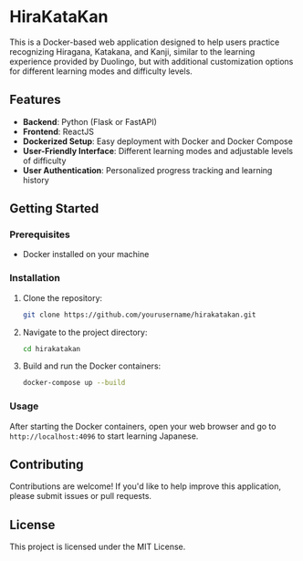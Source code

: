 # HiraKataKan

This is a Docker-based web application designed to help users practice recognizing Hiragana, Katakana, and Kanji, similar to the learning experience provided by Duolingo, but with additional customization options for different learning modes and difficulty levels.

## Features

- **Backend**: Python (Flask or FastAPI)
- **Frontend**: ReactJS
- **Dockerized Setup**: Easy deployment with Docker and Docker Compose
- **User-Friendly Interface**: Different learning modes and adjustable levels of difficulty
- **User Authentication**: Personalized progress tracking and learning history

## Getting Started

### Prerequisites

- Docker installed on your machine

### Installation

1. Clone the repository:
   ```sh
   git clone https://github.com/yourusername/hirakatakan.git
   ```
2. Navigate to the project directory:
   ```sh
   cd hirakatakan
   ```
3. Build and run the Docker containers:
   ```sh
   docker-compose up --build
   ```

### Usage

After starting the Docker containers, open your web browser and go to `http://localhost:4096` to start learning Japanese.

## Contributing

Contributions are welcome! If you'd like to help improve this application, please submit issues or pull requests.

## License

This project is licensed under the MIT License.


